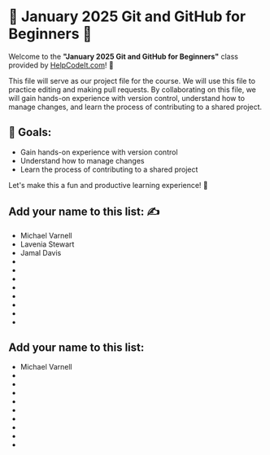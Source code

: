 # 🌟 January 2025 Git and GitHub for Beginners 🌟

Welcome to the **"January 2025 Git and GitHub for Beginners"** class provided by [HelpCodeIt.com](https://helpcodeit.com)! 🎉

This file will serve as our project file for the course. We will use this file to practice editing and making pull requests. By collaborating on this file, we will gain hands-on experience with version control, understand how to manage changes, and learn the process of contributing to a shared project.

## 🚀 Goals:
- Gain hands-on experience with version control
- Understand how to manage changes
- Learn the process of contributing to a shared project



Let's make this a fun and productive learning experience! 🌈

## Add your name to this list: ✍️
- Michael Varnell
- Lavenia Stewart
- Jamal Davis
-
-
-
-
-
-
-
-


## Add your name to this list:

- Michael Varnell
-
-
-
-
-
-
-
-
-
